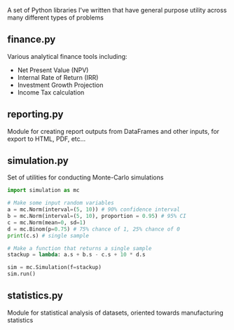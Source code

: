 A set of Python libraries I've written that have general purpose utility across many different types of problems

## finance.py
Various analytical finance tools including:
- Net Present Value (NPV)
- Internal Rate of Return (IRR)
- Investment Growth Projection
- Income Tax calculation

## reporting.py
Module for creating report outputs from DataFrames and other inputs, for export to HTML, PDF, etc...

## simulation.py
Set of utilities for conducting Monte-Carlo simulations

```python
import simulation as mc

# Make some input random variables
a = mc.Norm(interval=(5, 10)) # 90% confidence interval
b = mc.Norm(interval=(5, 10), proportion = 0.95) # 95% CI
c = mc.Norm(mean=0, sd=1)
d = mc.Binom(p=0.75) # 75% chance of 1, 25% chance of 0
print(c.s) # single sample

# Make a function that returns a single sample
stackup = lambda: a.s + b.s - c.s + 10 * d.s

sim = mc.Simulation(f=stackup)
sim.run()

```

## statistics.py
Module for statistical analysis of datasets, oriented towards manufacturing statistics
